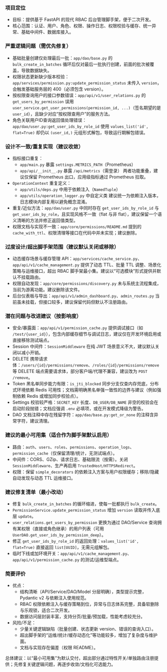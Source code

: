 ### 项目定位
- 目标：提供基于 FastAPI 的现代 RBAC 后台管理脚手架，便于二次开发。
- 核心范围：认证、用户、角色、权限、操作日志、权限校验与缓存、统一异常、基础中间件、数据库接入。

### 严重逻辑问题（需优先修复）
- 基础批量创建仅处理最后一批：`app/dao/base.py` 的 `bulk_create_in_batches` 循环后仅对最后一批执行创建，前面的批次被覆盖，导致数据缺失。
- 权限状态更新缺少版本校验：`app/services/permission.py:update_permission_status` 未传入 `version`，会触发基础服务层的 400（必须包含 version）。
- 按权限查询用户的接口参数错误：`app/api/v1/user_relations.py` 的 `get_users_by_permission` 误用 `user_service.get_user_permissions(permission_id, ...)`（签名期望的是 `user_id`），且缺少对应“按权限查用户”的服务方法。
- 角色关联用户ID查询返回值处理错误：`app/dao/user.py:get_user_ids_by_role_id` 使用 `values_list('id', flat=True)` 却仍以 `(user_id,)` 元组形式解包，导致运行期解包错误。

### 设计不一致/重复实现（建议收敛）
- 指标接口重复：
  - `app/main.py` 暴露 `settings.METRICS_PATH`（Prometheus）
  - `app/api/__init__.py` 暴露 `/api/metrics`（需登录）
  两者功能重叠，建议仅保留 Prometheus 出口，应用级指标通过 Prometheus 拉取。
- `OperationContext` 重复定义：
  - `app/utils/deps.py` 中用于依赖注入（`NamedTuple`）
  - `app/utils/operation_logger.py` 中自定义类
  建议统一为依赖注入版本，日志模块内部复用以避免概念混淆。
- 重复/近似方法：`app/dao/user.py` 中同时存在 `get_user_ids_by_role_id` 与 `get_user_ids_by_role`，且实现风格不一致（flat 与非 flat），建议保留一个语义清晰的方法并修正返回值类型。
- 权限文档与实现不一致：`app/core/permissions/README.md` 提到的 `cache_with_ttl`、权限清理等接口在代码中并未实现；建议删除。

### 过度设计/超出脚手架范围（建议默认关闭或移除）
- 动态缓存场景与缓存管理 API：`app/services/cache_service.py`、`app/api/v1/cache_management.py` 提供了动态 TTL、批量 TTL 调整、场景化策略与运维接口，超出 RBAC 脚手架最小集。建议以“可选模块”形式提供并默认不挂载路由。
- 权限自动发现：`app/core/permissions/discovery.py` 未与系统主流程集成，当前为游离功能。建议删除该文件。
- 后台仪表板与导出：`app/api/v1/admin_dashboard.py`、`admin_routes.py` 当前虽未挂载，但接口较多，建议保留代码但默认不注册路由。

### 潜在问题与改进建议（按影响度）
- 安全/暴露面：`app/api/v1/permission_cache.py` 提供调试接口（如 `/test/{user_id}`），包含内部缓存细节与调试日志，建议仅在开发环境启用或直接移除测试端点。
- Session 中间件：`SessionMiddleware` 在纯 JWT 场景意义不大，建议默认关闭以减小开销。
- DELETE 携带请求体：`/users/{id}/permissions/remove`、`/roles/{id}/permissions/remove` 等 DELETE 端点需要请求体，部分客户端/代理不兼容，建议改为 `POST /remove`。
- Token 黑名单同步能力有限：`is_jti_blocked` 同步分支仅查内存兜底，分布式环境依赖 Redis 可用性；文档需明确黑名单强一致性的边界与建议（例如强制依赖 Redis 或增加同步校验点）。
- Settings 校验较严格：`SECRET_KEY` 长度、`DB_USER/DB_NAME` 非空的校验会在启动阶段抛错；文档应强调 `.env` 必填项，或在开发模式降级为警告。
- DAO 文档注释中存在残留字符：`app/dao/base.py:get_or_none` 的注释含异常字符，建议清理。

### 建议的最小可用集（适合作为脚手架默认启用）
- 路由：`auth`、`users`、`roles`、`permissions`、`operation_logs`、`permission_cache`（仅保留清理/统计，无测试端点）。
- 中间件：CORS、GZip、请求日志、基础限流（按需）。关闭 `SessionMiddleware`、生产再启用 `TrustedHost/HTTPSRedirect`。
- 权限：保留 `simple_decorators` 的依赖注入方案与用户权限缓存；移除/隐藏自动发现与动态 TTL 运维接口。

### 建议修复清单（最小改动）
- 修复 `bulk_create_in_batches` 的循环缩进，使每一批都执行 `bulk_create`。
- `PermissionService.update_permission_status` 增加 `version` 读取并传入底层 `update`。
- `user_relations.get_users_by_permission` 更换为通过 DAO/Service 查询拥有某权限（直接或角色继承）的用户列表（可用 `UserDAO.get_user_ids_by_permission_deep`）。
- 修正 `get_user_ids_by_role_id` 的返回处理：`values_list('id', flat=True)` 直接返回 `list[UUID]`，无需元组解包。
- 临时下线或加环境开关：`app/api/v1/cache_management.py`、`app/api/v1/permission_cache.py` 的测试/运维型端点。

### 简要评价
- 优点：
  - 结构清晰（API/Service/DAO/Model 分层明确），类型提示完整，Pydantic v2 与依赖注入使用规范。
  - RBAC 权限依赖注入与缓存策略到位，异常与日志体系完整，具备软删除与乐观锁，适合二次开发。
  - 数据访问层封装丰富，支持分页/批量/预加载，性能考虑较充分。
- 风险/不足：
  - 少量关键逻辑缺陷（批量创建、状态更新 version、错误的查询入口）。
  - 超出脚手架的“运维/统计/缓存动态化”等功能较多，增加了复杂度与维护面。
  - 文档与实现存在偏差（权限 README）。

总体建议：以“最小可用集”为默认交付，超出部分通过特性开关/单独路由注册提供；先修复关键逻辑问题，再逐步收敛/文档化可选能力。

